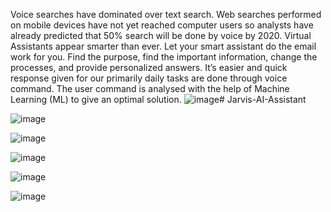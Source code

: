 Voice searches have dominated over text search. Web searches performed on mobile devices have not yet reached computer users so analysts have already predicted that 50% search will be done by voice by 2020. Virtual Assistants appear smarter than ever. Let your smart assistant do the email work for you. Find the purpose, find the important information, change the processes, and provide personalized answers. It’s easier and quick response given for our primarily daily tasks are done through voice command. The user command is analysed with the help of Machine Learning (ML) to give an optimal solution.
![image](https://github.com/ashish910/Jarvis-AI-Assistant/assets/52947578/c06cf4f2-c4b4-4591-8268-89e646ff4ba5)# Jarvis-AI-Assistant

![image](https://github.com/ashish910/Jarvis-AI-Assistant/assets/52947578/56167f82-7b32-48f5-a7f3-8101f13db6e6)

![image](https://github.com/ashish910/Jarvis-AI-Assistant/assets/52947578/3b9dd9cf-3259-482b-b732-153620d7de8d)

![image](https://github.com/ashish910/Jarvis-AI-Assistant/assets/52947578/d5ae328b-e251-4e40-814e-a7d9f93cc78d)

![image](https://github.com/ashish910/Jarvis-AI-Assistant/assets/52947578/cbfcf4c0-5318-47b4-b516-9e3708923179)

![image](https://github.com/ashish910/Jarvis-AI-Assistant/assets/52947578/99cea4e7-fdd8-4bd1-a35c-28f7b733ce63)
